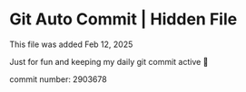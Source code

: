 # Git Auto Commit | Hidden File

This file was added Feb 12, 2025

Just for fun and keeping my daily git commit active 🤪

commit number: 2903678
